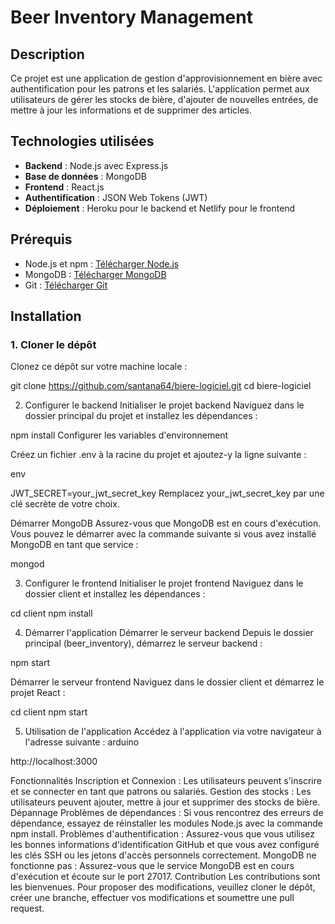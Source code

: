 # Beer Inventory Management

## Description
Ce projet est une application de gestion d'approvisionnement en bière avec authentification pour les patrons et les salariés. L'application permet aux utilisateurs de gérer les stocks de bière, d'ajouter de nouvelles entrées, de mettre à jour les informations et de supprimer des articles.

## Technologies utilisées
- **Backend** : Node.js avec Express.js
- **Base de données** : MongoDB
- **Frontend** : React.js
- **Authentification** : JSON Web Tokens (JWT)
- **Déploiement** : Heroku pour le backend et Netlify pour le frontend

## Prérequis
- Node.js et npm : [Télécharger Node.js](https://nodejs.org/)
- MongoDB : [Télécharger MongoDB](https://www.mongodb.com/try/download/community)
- Git : [Télécharger Git](https://git-scm.com/)

## Installation

### 1. Cloner le dépôt
Clonez ce dépôt sur votre machine locale :

git clone https://github.com/santana64/biere-logiciel.git
cd biere-logiciel

2. Configurer le backend
Initialiser le projet backend
Naviguez dans le dossier principal du projet et installez les dépendances :

npm install
Configurer les variables d'environnement

Créez un fichier .env à la racine du projet et ajoutez-y la ligne suivante :

env

JWT_SECRET=your_jwt_secret_key
Remplacez your_jwt_secret_key par une clé secrète de votre choix.

Démarrer MongoDB
Assurez-vous que MongoDB est en cours d'exécution. Vous pouvez le démarrer avec la commande suivante si vous avez installé MongoDB en tant que service :

mongod

3. Configurer le frontend
Initialiser le projet frontend
Naviguez dans le dossier client et installez les dépendances :


cd client
npm install


4. Démarrer l'application
Démarrer le serveur backend
Depuis le dossier principal (beer_inventory), démarrez le serveur backend :

npm start

Démarrer le serveur frontend
Naviguez dans le dossier client et démarrez le projet React :

cd client
npm start

5. Utilisation de l'application
Accédez à l'application via votre navigateur à l'adresse suivante :
arduino

http://localhost:3000

Fonctionnalités
Inscription et Connexion : Les utilisateurs peuvent s'inscrire et se connecter en tant que patrons ou salariés.
Gestion des stocks : Les utilisateurs peuvent ajouter, mettre à jour et supprimer des stocks de bière.
Dépannage
Problèmes de dépendances : Si vous rencontrez des erreurs de dépendance, essayez de réinstaller les modules Node.js avec la commande npm install.
Problèmes d'authentification : Assurez-vous que vous utilisez les bonnes informations d'identification GitHub et que vous avez configuré les clés SSH ou les jetons d'accès personnels correctement.
MongoDB ne fonctionne pas : Assurez-vous que le service MongoDB est en cours d'exécution et écoute sur le port 27017.
Contribution
Les contributions sont les bienvenues. Pour proposer des modifications, veuillez cloner le dépôt, créer une branche, effectuer vos modifications et soumettre une pull request.
